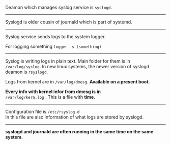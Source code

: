 Deamon which manages syslog service is `syslogd`.

----

Syslogd is older cousin of journald which is part of systemd. 

-----
Syslog service sends logs to the system logger.

For logging something `logger -s (something)`

-----

Syslog is writing logs in plain text. Main folder for them is in `/var/log/syslog`. In new linux systems, the newer version of syslogd deamon is `rsyslogd`. 

Logs from kernel are in `/var/log/dmesg`. **Available on a present boot.**

**Every info with kernel infor from dmesg is in**\
`/var/log/kern.log` . This is a file with **time**.

-----------

Configuration file is `/etc/rsyslog.d`\
In this file are also information of what logs are stored by syslogd.

------

**syslogd and journald are often running in the same time on the same system.**